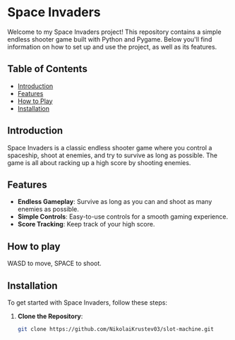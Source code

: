 # Space Invaders

Welcome to my Space Invaders project! This repository contains a simple endless shooter game built with Python and Pygame. Below you'll find information on how to set up and use the project, as well as its features.

## Table of Contents

- [Introduction](#introduction)
- [Features](#features)
- [How to Play](#how-to-play)
- [Installation](#installation)


## Introduction

Space Invaders is a classic endless shooter game where you control a spaceship, shoot at enemies, and try to survive as long as possible. The game is all about racking up a high score by shooting enemies.

## Features

- **Endless Gameplay**: Survive as long as you can and shoot as many enemies as possible.
- **Simple Controls**: Easy-to-use controls for a smooth gaming experience.
- **Score Tracking**: Keep track of your high score.

## How to play
WASD to move, SPACE to shoot.
## Installation

To get started with Space Invaders, follow these steps:

1. **Clone the Repository**: 
   ```bash
   git clone https://github.com/NikolaiKrustev03/slot-machine.git
